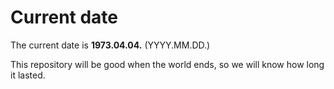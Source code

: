 # Current date

The current date is **1973.04.04.** (YYYY.MM.DD.)

This repository will be good when the world ends, so we will know how long it lasted.